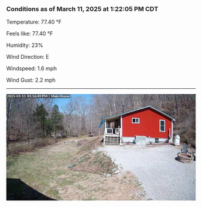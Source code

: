 ### Conditions as of March 11, 2025 at 1:22:05 PM CDT 

Temperature: 77.40 &deg;F

Feels like: 77.40 &deg;F

Humidity: 23%

Wind Direction: E

Windspeed: 1.6 mph

Wind Gust: 2.2 mph

---

<img src="./images/latest.jpeg"/>

